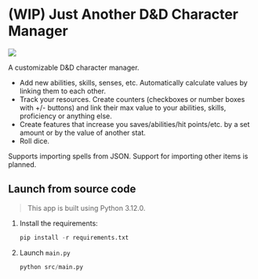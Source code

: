 # (WIP) Just Another D&D Character Manager

![](./preview.gif)

A customizable D&D character manager.

* Add new abilities, skills, senses, etc. Automatically calculate values by linking them to each other.
* Track your resources. Create counters (checkboxes or number boxes with +/- buttons) and link their max value to your abilities, skills, proficiency or anything else.
* Create features that increase you saves/abilities/hit points/etc. by a set amount or by the value of another stat.
* Roll dice.

Supports importing spells from JSON. Support for importing other items is planned.

## Launch from source code

> This app is built using Python 3.12.0.

1. Install the requirements:

    ```python
    pip install -r requirements.txt
    ```

2. Launch `main.py`

    ```python
    python src/main.py
    ```